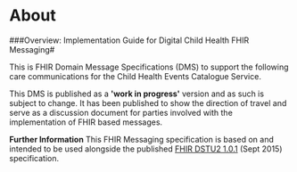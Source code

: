 # About #

###Overview: Implementation Guide for Digital Child Health  FHIR Messaging#

This is FHIR Domain Message Specifications (DMS) to support the following care communications for the Child Health Events Catalogue Service.

This DMS is published as a **'work in progress'** version and as such is subject to change.  It has been published to show the direction of travel and serve as a discussion document for parties involved with the implementation of FHIR based messages. 

**Further Information**
This FHIR Messaging specification is based on and intended to be used alongside the published [FHIR DSTU2 1.0.1] (Sept 2015) specification. 

[FHIR DSTU2 1.0.1]: http://hl7.org/fhir/index.html

[Profile.BirthEvent]: ../Profile.BirthEvent/Profile.BirthEvent.html